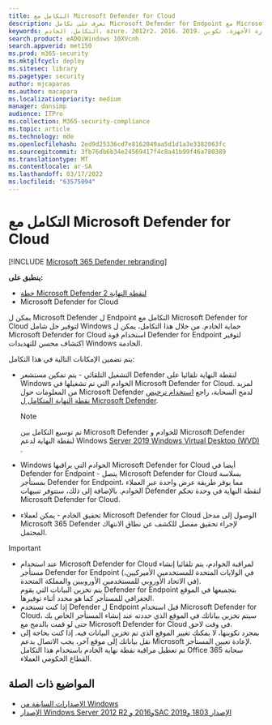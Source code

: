 ```yaml
---
title: التكامل مع Microsoft Defender for Cloud
description: تعرف على تكامل Microsoft Defender for Endpoint مع Microsoft Defender for Cloud
keywords: التكامل، الخادم، azure، 2012r2، 2016، 2019، تهيئة الخادم، إدارة الأجهزة، تكوين Microsoft Defender للخوادم Endpoint، تهيئة Microsoft Defender للخوادم Endpoint، تهيئة Microsoft Defender للخوادم Endpoint
search.product: eADQiWindows 10XVcnh
search.appverid: met150
ms.prod: m365-security
ms.mktglfcycl: deploy
ms.sitesec: library
ms.pagetype: security
author: mjcaparas
ms.author: macapara
ms.localizationpriority: medium
manager: dansimp
audience: ITPro
ms.collection: M365-security-compliance
ms.topic: article
ms.technology: mde
ms.openlocfilehash: 2ed9d25336cd7e8162849aa5d1d1a3e3382063fc
ms.sourcegitcommit: 3fb76db6b34e24569417f4c8a41b99f46a780389
ms.translationtype: MT
ms.contentlocale: ar-SA
ms.lasthandoff: 03/17/2022
ms.locfileid: "63575094"
---
```

# <a name="integration-with-microsoft-defender-for-cloud"></a>التكامل مع Microsoft Defender for Cloud

[!INCLUDE [Microsoft 365 Defender rebranding](../../includes/microsoft-defender.md)]

**ينطبق على:**
- [خطة Microsoft Defender لنقطة النهاية 2](https://go.microsoft.com/fwlink/p/?linkid=2154037)
- Microsoft Defender for Cloud

يمكن ل Microsoft Defender ل Endpoint التكامل مع Microsoft Defender for Cloud لتوفير حل شامل Windows حماية الخادم. من خلال هذا التكامل، يمكن ل Microsoft Defender for Cloud استخدام قوة Defender for Endpoint لتوفير اكتشاف محسن للتهديدات Windows الخادمة.

يتم تضمين الإمكانات التالية في هذا التكامل:

- التشغيل التلقائي - يتم تمكين مستشعر Defender لنقطة النهاية تلقائيا على Windows الخوادم التي تم تشغيلها في Microsoft Defender for Cloud. لمزيد من المعلومات حول Microsoft Defender لدمج السحابة، راجع [استخدام ترخيص نقطة النهاية المتكامل ل Microsoft Defender](/azure/security-center/security-center-wdatp).

    > [!NOTE]
    > تم توسيع التكامل بين Microsoft Defender للخوادم و Microsoft Defender لنقطة النهاية لدعم Windows [Server 2019 Windows Virtual Desktop (WVD)](/azure/security-center/release-notes#microsoft-defender-for-endpoint-integration-with-azure-defender-now-supports-windows-server-2019-and-windows-10-virtual-desktop-wvd-in-preview) .

- Windows الخوادم التي يراقبها Microsoft Defender for Cloud أيضا في Defender for Endpoint - يتصل Microsoft Defender for Cloud بسلاسة بمستأجر Defender for Endpoint، مما يوفر طريقة عرض واحدة عبر العملاء الخوادم.  بالإضافة إلى ذلك، ستتوفر تنبيهات Defender لنقطة النهاية في وحدة تحكم Microsoft Defender for Cloud.
- تحقيق الخادم - يمكن لعملاء Microsoft Defender for Cloud الوصول إلى مدخل Microsoft 365 Defender لإجراء تحقيق مفصل للكشف عن نطاق الانتهاك المحتمل.

> [!IMPORTANT]
> - عند استخدام Microsoft Defender for Cloud لمراقبة الخوادم، يتم تلقائيا إنشاء مستأجر Defender for Endpoint (في الولايات المتحدة للمستخدمين الأميركيين، في الاتحاد الأوروبي للمستخدمين الأوروبيين والمملكة المتحدة).<br>
يتم تخزين البيانات التي يقوم Defender for Endpoint بتجميعها في الموقع الجغرافي للمستأجر كما هو محدد أثناء توفيرها.
> - إذا كنت تستخدم Defender ل Endpoint قبل استخدام Microsoft Defender for Cloud، سيتم تخزين بياناتك في الموقع الذي حددته عند إنشاء المستأجر الخاص بك حتى لو قمت بالدمج مع Microsoft Defender for Cloud في وقت لاحق.
> - بمجرد تكوينها، لا يمكنك تغيير الموقع الذي تم تخزين البيانات فيه. إذا كنت بحاجة إلى نقل بياناتك إلى موقع آخر، يجب الاتصال بدعم Microsoft لإعادة تعيين المستأجر. <br>
تم تعطيل مراقبة نقطة نهاية الخادم باستخدام هذا التكامل Office 365 سحابة القطاع الحكومي العملاء.



## <a name="related-topics"></a>المواضيع ذات الصلة
- [الإصدارات السابقة من Windows](onboard-downlevel.md)
- [الإصدار Windows Server 2012 R2 و2016 وSAC الإصدار 1803 و2019](configure-server-endpoints.md)
